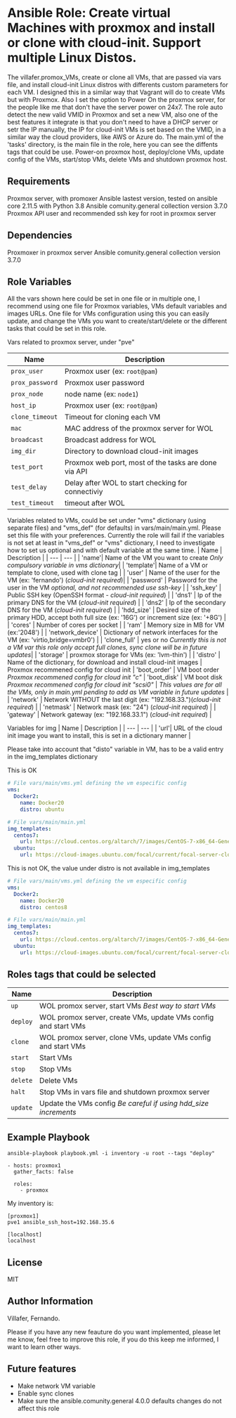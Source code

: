 Ansible Role: Create virtual Machines with proxmox and install or clone with cloud-init. Support multiple Linux Distos.
=========

The villafer.promox_VMs, create or clone all VMs, that are passed via vars file, and install cloud-init Linux distros with differents custom parameters for each VM. I designed this in a similar way that Vagrant will do to create VMs but with Proxmox. Also I set the option to Power On the proxmox server, for the people like me that don't have the server power on 24x7.
The role auto detect the new valid VMID in Proxmox and set a new VM, also one of the best features it integrate is that you don't need to have a DHCP server or setr the IP manually, the IP for cloud-init VMs is set based on the VMID, in a similar way the cloud providers, like AWS or Azure do.
The main.yml of the 'tasks' directory, is the main file in the role, here you can see the diffents tags that could be use. Power-on proxmox host, deploy/clone VMs, update config of the VMs, start/stop VMs, delete VMs and shutdown proxmox host.

Requirements
------------

Proxmox server, with promoxer
Ansible lastest version, tested on ansible core 2.11.5 with Python 3.8
Ansible comunity.general collection version 3.7.0
Proxmox API user and recommended ssh key for root in proxmox server

Dependencies
------------

Proxmoxer in proxmox server
Ansible comunity.general collection version 3.7.0

Role Variables
--------------
All the vars shown here could be set in one file or in multiple one, I recommend using one file for Proxmox variables, VMs default variables and images URLs. One file for VMs configuration using this you can easily update, and change the VMs you want to create/start/delete or the different tasks that could be set in this role.

Vars related to proxmox server, under "pve" 

| Name | Description |
| --- | --- |
| `prox_user` | Proxmox user (ex: `root@pam`) |
| `prox_password` | Proxmox user password |
| `prox_node` | node name (ex: `node1`) |
| `host_ip` | Proxmox user (ex: `root@pam`) |
| `clone_timeout` | Timeout for cloning each VM  |
| `mac` | MAC address of the proxmox server for WOL|
| `broadcast` | Broadcast address for WOL |
| `img_dir` | Directory to download cloud-init images |
| `test_port` | Proxmox web port, most of the tasks are done via API|
| `test_delay` | Delay after WOL to start checking for connectiviy |
| `test_timeout` | timeout after WOL |

Variables related to VMs, could be set under "vms" dictionary (using separate files) and "vms_def" (for defaults) in vars/main/main.yml. Please set this file with your preferences. Currently the role will fail if the variables is not set at least in "vms_def" or "vms" dictionary, I need to investigate how to set us optional and with default variable at the same time.
| Name | Description |
| --- | --- |
| 'name'| Name of the VM you want to create *Only compulsory variable in vms dictionary*|
| 'template'| Name of a VM or template to clone, used with clone tag |
| 'user' | Name of the user for the VM (ex: 'fernando') (*cloud-init required*)|
| 'password' | Password for the user in the VM *optional, and not recommended use ssh-key* |
| 'ssh_key' | Public SSH key (OpenSSH format - *cloud-init required*) |
| 'dns1' | Ip of the primary DNS for the VM (*cloud-init required*) |
| 'dns2' | Ip of the secondary DNS for the VM (*cloud-init required*) |
| 'hdd_size' | Desired size of the primary HDD, accept both full size (ex: '16G') or increment size (ex: '+8G') |
| 'cores' | Number of cores per socket |
| 'ram' | Memory size in MB for VM (ex:'2048') |
| 'network_device' | Dictionary of network interfaces for the VM (ex: 'virtio,bridge=vmbr0') |
| 'clone_full' | yes or no *Currently this is not a VM var this role only accept full clones, sync clone will be in future updates*|
| 'storage' | proxmox storage for VMs (ex: 'lvm-thin') |
| 'distro' | Name of the dictionary, for download and install cloud-init images |
Proxmox recommened config for cloud init
| 'boot_order' | VM boot order *Proxmox recommened config for cloud init "c"*
| 'boot_disk' | VM boot disk *Proxmox recommened config for cloud init "scsi0"*
| *This values are for all the VMs, only in main.yml pending to add as VM variable in future updates* |
| 'network' | Network WITHOUT the last digit (ex: "192.168.33.")(*cloud-init required*) |
| 'netmask' | Network mask (ex: "24") (*cloud-init required*) |
| 'gateway' | Network gateway (ex: "192.168.33.1") (*cloud-init required*) |

Variables for img
| Name | Description |
| --- | --- |
| 'url'| URL of the cloud init image you want to install, this is set in a dictionary manner |

Please take into account that "disto" variable in VM, has to be a valid entry in the img_templates dictionary

This is OK
```yaml
# File vars/main/vms.yml defining the vm especific config
vms:
  Docker2:
    name: Docker20
    distro: ubuntu

# File vars/main/main.yml
img_templates:
  centos7:
    url: https://cloud.centos.org/altarch/7/images/CentOS-7-x86_64-GenericCloud.qcow2
  ubuntu:
    url: https://cloud-images.ubuntu.com/focal/current/focal-server-cloudimg-amd64.img
```
This is not OK, the value under distro is not available in img_templates
```yaml
# File vars/main/vms.yml defining the vm especific config
vms:
  Docker2:
    name: Docker20
    distro: centos8

# File vars/main/main.yml
img_templates:
  centos7:
    url: https://cloud.centos.org/altarch/7/images/CentOS-7-x86_64-GenericCloud.qcow2
  ubuntu:
    url: https://cloud-images.ubuntu.com/focal/current/focal-server-cloudimg-amd64.img
```

Roles tags that could be selected
----------------

| Name | Description |
| --- | --- |
| `up` | WOL promox server, start VMs *Best way to start VMs*|
| `deploy` | WOL promox server, create VMs, update VMs config and start VMs |
| `clone` | WOL promox server, clone VMs, update VMs config and start VMs |
| `start` | Start VMs |
| `stop` | Stop VMs  |
| `delete` | Delete VMs |
| `halt` | Stop VMs in vars file and shutdown proxmox server  |
| `update` | Update the VMs config *Be careful if using hdd_size increments* |

Example Playbook
----------------

```
ansible-playbook playbook.yml -i inventory -u root --tags "deploy"
```
```
- hosts: proxmox1
  gather_facts: false
  
  roles:
    - proxmox
```
My inventory is:
```
[proxmox1]
pve1 ansible_ssh_host=192.168.35.6

[localhost]
localhost
```
License
-------

MIT

Author Information
------------------

Villafer, 
Fernando.

Please if you have any new feauture do you want implemented, please let me know, feel free to improve this role, if you do this keep me informed, I want to learn other ways.

Future features
------------------

* Make network VM variable
* Enable sync clones
* Make sure the ansible.comunity.general 4.0.0 defaults changes do not affect this role